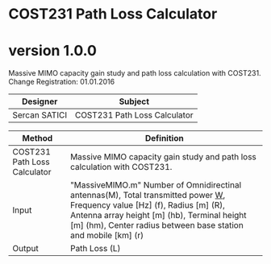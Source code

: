 # COST231 Path Loss Calculator

# version 1.0.0
Massive MIMO capacity gain study and path loss calculation with COST231. Change Registration: 01.01.2016

Designer | Subject  |
---| --- |
Sercan SATICI | COST231 Path Loss Calculator |


Method | Definition  |
---| --- |
COST231 Path Loss Calculator | Massive MIMO capacity gain study and path loss calculation with COST231. |
Input |  "MassiveMIMO.m" Number of Omnidirectinal antennas(M), Total transmitted power [W](Pt), Frequency value [Hz] (f), Radius [m] (R), Antenna array height [m] (hb), Terminal height [m] (hm), Center radius between base station and mobile [km] (r) |
Output | Path Loss (L) |
